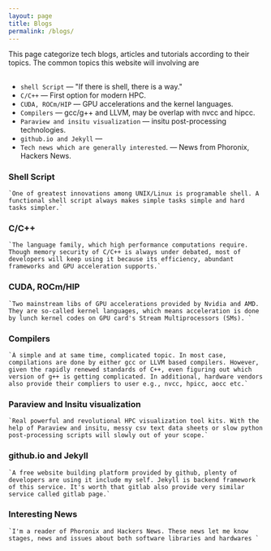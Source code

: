 ```yaml
---
layout: page
title: Blogs
permalink: /blogs/
---
```



This page categorize tech blogs, articles and tutorials according to their topics. The common topics this website will involving are
##
 - `shell Script` &mdash; "If there is shell, there is a way."
 - `C/C++` &mdash; First option for modern HPC.
 - `CUDA, ROCm/HIP` &mdash; GPU accelerations and the kernel languages.
 - `Compilers` &mdash; gcc/g++ and LLVM, may be overlap with nvcc and hipcc.
 - `Paraview and insitu visualization` &mdash; insitu post-processing technologies.
 - `github.io and Jekyll` &mdash; 
 - `Tech news which are generally interested`. &mdash; News from Phoronix, Hackers News.




### Shell Script
    `One of greatest innovations among UNIX/Linux is programable shell. A functional shell script always makes simple tasks simple and hard tasks simpler.`


### C/C++
    `The language family, which high performance computations require. Though memory security of C/C++ is always under debated, most of developers will keep using it because its efficiency, abundant frameworks and GPU acceleration supports.`


### CUDA, ROCm/HIP
    `Two mainstream libs of GPU accelerations provided by Nvidia and AMD. They are so-called kernel languages, which means acceleration is done by lunch kernel codes on GPU card's Stream Multiprocessors (SMs). `


### Compilers
    `À simple and at same time, complicated topic. In most case, compilations are done by either gcc or LLVM based compilers. However, given the rapidly renewed standards of C++, even figuring out which version of g++ is getting complicated. In additional, hardware vendors also provide their compliers to user e.g., nvcc, hpicc, aocc etc.`


### Paraview and Insitu visualization
    `Real powerful and revolutional HPC visualization tool kits. With the help of Paraview and insitu, messy csv text data sheets or slow python post-processing scripts will slowly out of your scope.`

### github.io and Jekyll
    `A free website building platform provided by github, plenty of developers are using it include my self. Jekyll is backend framework of this service. It's worth that gitlab also provide very similar service called gitlab page.`


### Interesting News
    `I'm a reader of Phoronix and Hackers News. These news let me know stages, news and issues about both software libraries and hardwares `  
